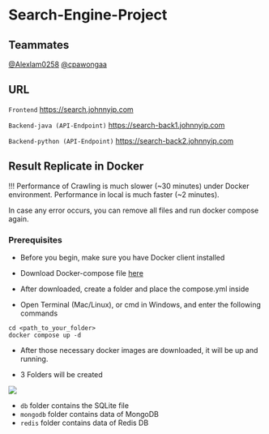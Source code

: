 # Search-Engine-Project

## Teammates

[@Alexlam0258](https://github.com/Alexlam0258)
[@cpawongaa](https://github.com/cpawongaa)

## URL

``Frontend``
https://search.johnnyip.com

``Backend-java (API-Endpoint)``
https://search-back1.johnnyip.com

``Backend-python (API-Endpoint)``
https://search-back2.johnnyip.com


## Result Replicate in Docker

!!! Performance of Crawling is much slower (~30 minutes) under Docker environment. 
    Performance in local is much faster (~2 minutes).
    
In case any error occurs, you can remove all files and run docker compose again.

### Prerequisites

- Before you begin, make sure you have Docker client installed

- Download Docker-compose file [here](https://drive.johnnyip.com/d/s/tG79JmBXF1KOeqJ0z19LYFkIN3rYxpf2/WQruMrHYAUkRIpZCbTFTbveZXPGsPTIz-b7HAfiijYQo)

- After downloaded, create a folder and place the compose.yml inside


- Open Terminal (Mac/Linux), or cmd in Windows, and enter the following commands

```
cd <path_to_your_folder>
docker compose up -d
```

- After those necessary docker images are downloaded, it will be up and running.

- 3 Folders will be created

![](http://johnnyip.com/wp-content/uploads/2023/04/project-docker.png)
- ``db`` folder contains the SQLite file
- ``mongodb`` folder contains data of MongoDB
- ``redis`` folder contains data of Redis DB
